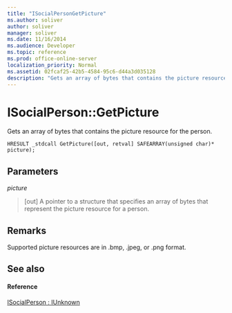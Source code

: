 ```yaml
---
title: "ISocialPersonGetPicture"
ms.author: soliver
author: soliver
manager: soliver
ms.date: 11/16/2014
ms.audience: Developer
ms.topic: reference
ms.prod: office-online-server
localization_priority: Normal
ms.assetid: 02fcaf25-42b5-4584-95c6-d44a3d035128
description: "Gets an array of bytes that contains the picture resource for the person."
---
```


# ISocialPerson::GetPicture

Gets an array of bytes that contains the picture resource for the person. 
  
```
HRESULT _stdcall GetPicture([out, retval] SAFEARRAY(unsigned char)* picture);
```

## Parameters

 _picture_
  
> [out] A pointer to a structure that specifies an array of bytes that represent the picture resource for a person.
    
## Remarks

Supported picture resources are in .bmp, .jpeg, or .png format.
  
## See also

#### Reference

[ISocialPerson : IUnknown](isocialpersoniunknown.md)


